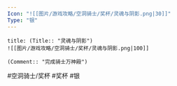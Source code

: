 ```yaml
---
Icon: "![[图片/游戏攻略/空洞骑士/奖杯/灵魂与阴影.png|30]]"
Type: "银"
---
```

```ad-common-silver-trophy
title: (Title:: "灵魂与阴影")
![[图片/游戏攻略/空洞骑士/奖杯/灵魂与阴影.png|100]]

(Comment:: "完成骑士万神殿")
```

#空洞骑士/奖杯 #奖杯 #银
